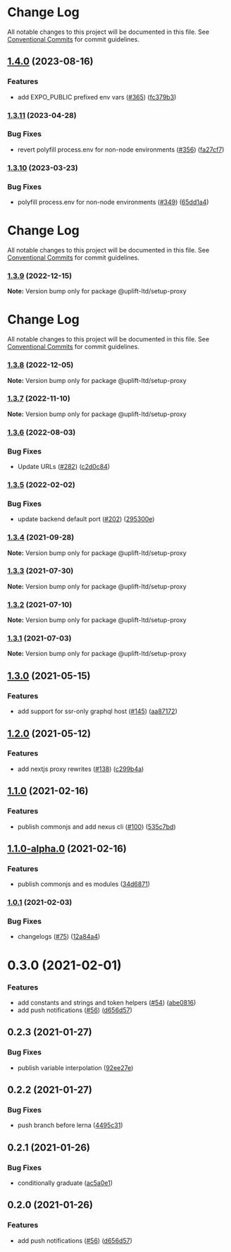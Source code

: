 # Change Log

All notable changes to this project will be documented in this file.
See [Conventional Commits](https://conventionalcommits.org) for commit guidelines.

## [1.4.0](https://github.com/uplift-ltd/nexus/compare/@uplift-ltd/setup-proxy@1.3.11...@uplift-ltd/setup-proxy@1.4.0) (2023-08-16)


### Features

* add EXPO_PUBLIC prefixed env vars ([#365](https://github.com/uplift-ltd/nexus/issues/365)) ([fc379b3](https://github.com/uplift-ltd/nexus/commit/fc379b3dc60a2244b3e7c0b6d38ad412c0f3c195))



### [1.3.11](https://github.com/uplift-ltd/nexus/compare/@uplift-ltd/setup-proxy@1.3.10...@uplift-ltd/setup-proxy@1.3.11) (2023-04-28)


### Bug Fixes

* revert polyfill process.env for non-node environments ([#356](https://github.com/uplift-ltd/nexus/issues/356)) ([fa27cf7](https://github.com/uplift-ltd/nexus/commit/fa27cf79ce62f6eed2b41b8749923daf74df35ed))



### [1.3.10](https://github.com/uplift-ltd/nexus/compare/@uplift-ltd/setup-proxy@1.3.9...@uplift-ltd/setup-proxy@1.3.10) (2023-03-23)


### Bug Fixes

* polyfill process.env for non-node environments ([#349](https://github.com/uplift-ltd/nexus/issues/349)) ([65dd1a4](https://github.com/uplift-ltd/nexus/commit/65dd1a44ad7a091fc421a287336450d475b1fb66))



# Change Log

All notable changes to this project will be documented in this file. See
[Conventional Commits](https://conventionalcommits.org) for commit guidelines.

### [1.3.9](https://github.com/uplift-ltd/nexus/compare/@uplift-ltd/setup-proxy@1.3.8...@uplift-ltd/setup-proxy@1.3.9) (2022-12-15)

**Note:** Version bump only for package @uplift-ltd/setup-proxy

# Change Log

All notable changes to this project will be documented in this file. See
[Conventional Commits](https://conventionalcommits.org) for commit guidelines.

### [1.3.8](https://github.com/uplift-ltd/nexus/compare/@uplift-ltd/setup-proxy@1.3.7...@uplift-ltd/setup-proxy@1.3.8) (2022-12-05)

**Note:** Version bump only for package @uplift-ltd/setup-proxy

### [1.3.7](https://github.com/uplift-ltd/nexus/compare/@uplift-ltd/setup-proxy@1.3.6...@uplift-ltd/setup-proxy@1.3.7) (2022-11-10)

**Note:** Version bump only for package @uplift-ltd/setup-proxy

### [1.3.6](https://github.com/uplift-ltd/nexus/compare/@uplift-ltd/setup-proxy@1.3.5...@uplift-ltd/setup-proxy@1.3.6) (2022-08-03)

### Bug Fixes

- Update URLs ([#282](https://github.com/uplift-ltd/nexus/issues/282))
  ([c2d0c84](https://github.com/uplift-ltd/nexus/commit/c2d0c843c8eb18c4a9ae360ee2d840f5be388fac))

### [1.3.5](https://github.com/uplift-ltd/nexus/compare/@uplift-ltd/setup-proxy@1.3.4...@uplift-ltd/setup-proxy@1.3.5) (2022-02-02)

### Bug Fixes

- update backend default port ([#202](https://github.com/uplift-ltd/nexus/issues/202))
  ([295300e](https://github.com/uplift-ltd/nexus/commit/295300edcf8be71775ada7352e4f3cb8ba0fe6b9))

### [1.3.4](https://github.com/uplift-ltd/nexus/compare/@uplift-ltd/setup-proxy@1.3.3...@uplift-ltd/setup-proxy@1.3.4) (2021-09-28)

**Note:** Version bump only for package @uplift-ltd/setup-proxy

### [1.3.3](https://github.com/uplift-ltd/nexus/compare/@uplift-ltd/setup-proxy@1.3.2...@uplift-ltd/setup-proxy@1.3.3) (2021-07-30)

**Note:** Version bump only for package @uplift-ltd/setup-proxy

### [1.3.2](https://github.com/uplift-ltd/nexus/compare/@uplift-ltd/setup-proxy@1.3.1...@uplift-ltd/setup-proxy@1.3.2) (2021-07-10)

**Note:** Version bump only for package @uplift-ltd/setup-proxy

### [1.3.1](https://github.com/uplift-ltd/nexus/compare/@uplift-ltd/setup-proxy@1.3.0...@uplift-ltd/setup-proxy@1.3.1) (2021-07-03)

**Note:** Version bump only for package @uplift-ltd/setup-proxy

## [1.3.0](https://github.com/uplift-ltd/nexus/compare/@uplift-ltd/setup-proxy@1.2.0...@uplift-ltd/setup-proxy@1.3.0) (2021-05-15)

### Features

- add support for ssr-only graphql host ([#145](https://github.com/uplift-ltd/nexus/issues/145))
  ([aa87172](https://github.com/uplift-ltd/nexus/commit/aa871729305ed4078801ab8b8e28384b466a559a))

## [1.2.0](https://github.com/uplift-ltd/nexus/compare/@uplift-ltd/setup-proxy@1.1.0...@uplift-ltd/setup-proxy@1.2.0) (2021-05-12)

### Features

- add nextjs proxy rewrites ([#138](https://github.com/uplift-ltd/nexus/issues/138))
  ([c299b4a](https://github.com/uplift-ltd/nexus/commit/c299b4af47c32eee449b9e405e0e0e67f74b49b3))

## [1.1.0](https://github.com/uplift-ltd/nexus/compare/@uplift-ltd/setup-proxy@1.0.1...@uplift-ltd/setup-proxy@1.1.0) (2021-02-16)

### Features

- publish commonjs and add nexus cli ([#100](https://github.com/uplift-ltd/nexus/issues/100))
  ([535c7bd](https://github.com/uplift-ltd/nexus/commit/535c7bd0ad8224b9dde814f18f9d5082366061e1))

## [1.1.0-alpha.0](https://github.com/uplift-ltd/nexus/compare/@uplift-ltd/setup-proxy@1.0.1...@uplift-ltd/setup-proxy@1.1.0-alpha.0) (2021-02-16)

### Features

- publish commonjs and es modules
  ([34d6871](https://github.com/uplift-ltd/nexus/commit/34d6871f720efebf2d48773ae1e17c8dc6fd652d))

### [1.0.1](https://github.com/uplift-ltd/nexus/compare/@uplift-ltd/setup-proxy@0.3.0...@uplift-ltd/setup-proxy@1.0.1) (2021-02-03)

### Bug Fixes

- changelogs ([#75](https://github.com/uplift-ltd/nexus/issues/75))
  ([12a84a4](https://github.com/uplift-ltd/nexus/commit/12a84a443f74257efe930d0dcf96b61635643dcd))

# 0.3.0 (2021-02-01)

### Features

- add constants and strings and token helpers ([#54](https://github.com/uplift-ltd/nexus/issues/54))
  ([abe0816](https://github.com/uplift-ltd/nexus/commit/abe08162dec2552c083680fde4ce80bf9d4b6675))
- add push notifications ([#56](https://github.com/uplift-ltd/nexus/issues/56))
  ([d656d57](https://github.com/uplift-ltd/nexus/commit/d656d57fa545c77c9c28aab77e57ea43a2bacc60))

## 0.2.3 (2021-01-27)

### Bug Fixes

- publish variable interpolation
  ([92ee27e](https://github.com/uplift-ltd/nexus/commit/92ee27e2b1a473d14e95120fd9835f90e2b4b0d0))

## 0.2.2 (2021-01-27)

### Bug Fixes

- push branch before lerna
  ([4495c31](https://github.com/uplift-ltd/nexus/commit/4495c311019edad65242fddfcbec3763a86f528c))

## 0.2.1 (2021-01-26)

### Bug Fixes

- conditionally graduate
  ([ac5a0e1](https://github.com/uplift-ltd/nexus/commit/ac5a0e1fc880399a0b498e7eac042f1572fee991))

## 0.2.0 (2021-01-26)

### Features

- add push notifications ([#56](https://github.com/uplift-ltd/nexus/issues/56))
  ([d656d57](https://github.com/uplift-ltd/nexus/commit/d656d57fa545c77c9c28aab77e57ea43a2bacc60))
